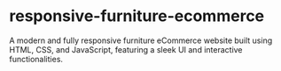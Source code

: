 # responsive-furniture-ecommerce
A modern and fully responsive furniture eCommerce website built using HTML, CSS, and JavaScript, featuring a sleek UI and interactive functionalities.
